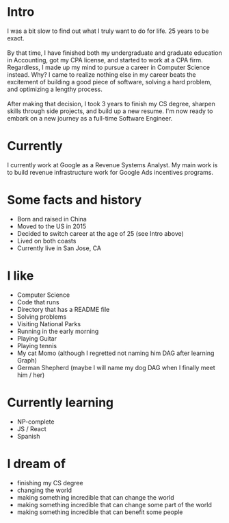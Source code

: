 
# Intro

I was a bit slow to find out what I truly want to do for life. 25 years to be exact.\
\
By that time, I have finished both my undergraduate and graduate education in Accounting,
got my CPA license, and started to work at a CPA firm.
Regardless, I made up my mind to pursue a career in Computer Science instead.
Why? I came to realize nothing else in my career beats the excitement of building a good piece of software,
solving a hard problem, and optimizing a lengthy process.\
\
After making that decision, I took 3 years to finish my CS degree, sharpen skills through side projects, and build up a new resume.
I'm now ready to embark on a new journey as a full-time Software Engineer.

# Currently

I currently work at Google as a Revenue Systems Analyst.
My main work is to build revenue infrastructure work for Google Ads incentives programs.

# Some facts and history

- Born and raised in China
- Moved to the US in 2015
- Decided to switch career at the age of 25 (see Intro above)
- Lived on both coasts
- Currently live in San Jose, CA

# I like

- Computer Science
- Code that runs
- Directory that has a README file
- Solving problems
- Visiting National Parks
- Running in the early morning
- Playing Guitar
- Playing tennis
- My cat Momo (although I regretted not naming him DAG after learning Graph)
- German Shepherd (maybe I will name my dog DAG when I finally meet him / her)

# Currently learning

- NP-complete
- JS / React
- Spanish

# I dream of

- finishing my CS degree
- changing the world
- making something incredible that can change the world
- making something incredible that can change some part of the world
- making something incredible that can benefit some people